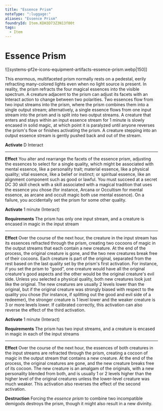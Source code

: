 ```yaml
---
title: "Essence Prism"
noteType: ":luggage:"
aliases: "Essence Prism"
foundryId: Item.KDH3D73Z3N13f00t
tags:
  - Item
---
```


# Essence Prism
![[systems-pf2e-icons-equipment-artifacts-essence-prism.webp|150]]

This enormous, multifaceted prism normally rests on a pedestal, eerily refracting many-colored lights even when no light source is present. In reality, the prism refracts the four magical essences into the visible spectrum. A creature adjacent to the prism can adjust its facets with an Interact action to change between two polarities. Two essences flow from two input streams into the prism, where the prism combines them into a single output stream; alternatively, a single essence flows from one input stream into the prism and is split into two output streams. A creature that enters and stays within an input essence stream for 1 minute is slowly encased in solid magic, at which point it is paralyzed until anyone reverses the prism's flow or finishes activating the prism. A creature stepping into an output essence stream is gently pushed back and out of the stream.

**Activate** D Interact

* * *

**Effect** You alter and rearrange the facets of the essence prism, adjusting the essences to select for a single quality, which might be associated with mental essence, like a personality trait; material essence, like a physical quality; vital essence, like a belief or instinct; or spiritual essence, like an alignment component such as good or lawful. You must succeed at a secret DC 30 skill check with a skill associated with a magical tradition that uses the essence you chose (for instance, Arcana or Occultism for mental essence, as arcane and occult magic both use mental essence). On a failure, you accidentally set the prism for some other quality.

**Activate** 1 minute (Interact)

**Requirements** The prism has only one input stream, and a creature is encased in magic in the input stream

* * *

**Effect** Over the course of the next hour, the creature in the input stream has its essences refracted through the prism, creating two cocoons of magic in the output streams that each contain a new creature. At the end of the process, the original creature is gone, and the two new creatures break free of their cocoons. Each creature is part of the original, separated from the rest based on the last quality set by the prism's first activation. For instance, if you set the prism to "good", one creature would have all the original creature's good aspects and the other would be the original creature's evil side. Unless you selected a physical quality, both new creatures look just like the original. The new creatures are usually 2 levels lower than the original, but if the original creature was strongly biased with respect to the quality you chose (for instance, if splitting out the good and evil side of a redeemer), the stronger creature is 1 level lower and the weaker creature is 3 or more levels lower. If calibrated correctly, this activation can also reverse the effect of the third activation.

**Activate** 1 minute (Interact)

**Requirements** The prism has two input streams, and a creature is encased in magic in each of the input streams

* * *

**Effect** Over the course of the next hour, the essences of both creatures in the input streams are refracted through the prism, creating a cocoon of magic in the output stream that contains a new creature. At the end of the process, the original creatures are gone, and the new creature breaks free of its cocoon. The new creature is an amalgam of the originals, with a new personality blended from both, and is usually 1 or 2 levels higher than the higher level of the original creatures unless the lower-level creature was much weaker. This activation also reverses the effect of the second activation.

**Destruction** Forcing the _essence prism_ to combine two incompatible demigods destroys the prism, though it might also result in a new divinity.
